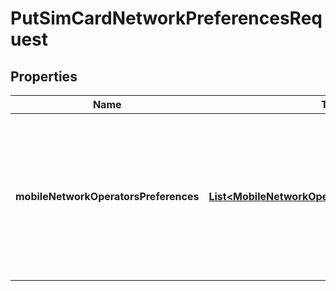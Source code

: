 

# PutSimCardNetworkPreferencesRequest


## Properties

| Name | Type | Description | Notes |
|------------ | ------------- | ------------- | -------------|
|**mobileNetworkOperatorsPreferences** | [**List&lt;MobileNetworkOperatorPreferencesRequest&gt;**](MobileNetworkOperatorPreferencesRequest.md) | A list of mobile network operators and the priority that should be applied when the SIM is connecting to the network. |  [optional] |



